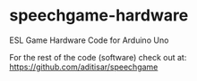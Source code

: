 # speechgame-hardware
ESL Game Hardware Code for Arduino Uno

For the rest of the code (software) check out at: https://github.com/aditisar/speechgame
